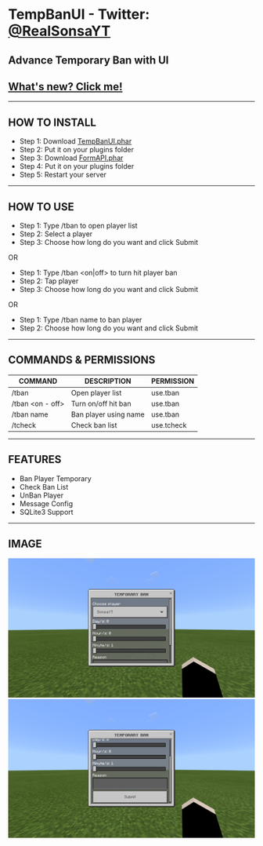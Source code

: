 # TempBanUI - Twitter: [@RealSonsaYT](https://twitter.com/RealSonsaYT)

## Advance Temporary Ban with UI
## [What's new? Click me!](https://github.com/SonsaYT04/TempBanUI/wiki)

---

## HOW TO INSTALL
* Step 1: Download [TempBanUI.phar](https://poggit.pmmp.io/r/51162/TempBanUI_dev-83.phar)
* Step 2: Put it on your plugins folder
* Step 3: Download [FormAPI.phar](http://festyy.com/wHIglq)
* Step 4: Put it on your plugins folder
* Step 5: Restart your server

---

## HOW TO USE
* Step 1: Type /tban to open player list
* Step 2: Select a player
* Step 3: Choose how long do you want and click Submit

OR

* Step 1: Type /tban <on|off> to turn hit player ban
* Step 2: Tap player
* Step 3: Choose how long do you want and click Submit

OR

* Step 1: Type /tban name to ban player
* Step 2: Choose how long do you want and click Submit

---

## COMMANDS & PERMISSIONS
| COMMAND | DESCRIPTION | PERMISSION |
|---|---|---|
| /tban | Open player list | use.tban |
| /tban <on - off> | Turn on/off hit ban | use.tban |
| /tban name | Ban player using name | use.tban |
| /tcheck | Check ban list | use.tcheck |

---

## FEATURES
* Ban Player Temporary
* Check Ban List
* UnBan Player
* Message Config
* SQLite3 Support

---

## IMAGE
![](https://github.com/SonsaYT04/Image/blob/master/Image/Image1.png)
![](https://github.com/SonsaYT04/Image/blob/master/Image/Image2.png)

